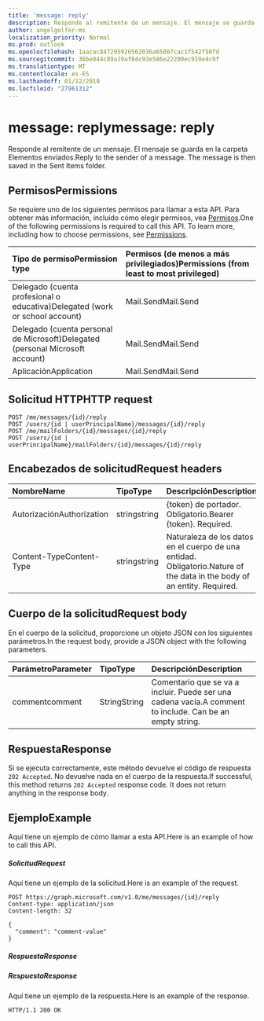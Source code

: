 ```yaml
---
title: 'message: reply'
description: Responde al remitente de un mensaje. El mensaje se guarda en la carpeta Elementos enviados.
author: angelgolfer-ms
localization_priority: Normal
ms.prod: outlook
ms.openlocfilehash: 1aacac847295926562036a65007cac1f542f50fd
ms.sourcegitcommit: 36be044c89a19af84c93e586e22200ec919e4c9f
ms.translationtype: MT
ms.contentlocale: es-ES
ms.lasthandoff: 01/12/2019
ms.locfileid: "27961312"
---
```

# <a name="message-reply"></a><span data-ttu-id="18dba-104">message: reply</span><span class="sxs-lookup"><span data-stu-id="18dba-104">message: reply</span></span>

<span data-ttu-id="18dba-p102">Responde al remitente de un mensaje. El mensaje se guarda en la carpeta Elementos enviados.</span><span class="sxs-lookup"><span data-stu-id="18dba-p102">Reply to the sender of a message. The message is then saved in the Sent Items folder.</span></span>

## <a name="permissions"></a><span data-ttu-id="18dba-107">Permisos</span><span class="sxs-lookup"><span data-stu-id="18dba-107">Permissions</span></span>
<span data-ttu-id="18dba-p103">Se requiere uno de los siguientes permisos para llamar a esta API. Para obtener más información, incluido cómo elegir permisos, vea [Permisos](/graph/permissions-reference).</span><span class="sxs-lookup"><span data-stu-id="18dba-p103">One of the following permissions is required to call this API. To learn more, including how to choose permissions, see [Permissions](/graph/permissions-reference).</span></span>

|<span data-ttu-id="18dba-110">Tipo de permiso</span><span class="sxs-lookup"><span data-stu-id="18dba-110">Permission type</span></span>      | <span data-ttu-id="18dba-111">Permisos (de menos a más privilegiados)</span><span class="sxs-lookup"><span data-stu-id="18dba-111">Permissions (from least to most privileged)</span></span>              |
|:--------------------|:---------------------------------------------------------|
|<span data-ttu-id="18dba-112">Delegado (cuenta profesional o educativa)</span><span class="sxs-lookup"><span data-stu-id="18dba-112">Delegated (work or school account)</span></span> | <span data-ttu-id="18dba-113">Mail.Send</span><span class="sxs-lookup"><span data-stu-id="18dba-113">Mail.Send</span></span>    |
|<span data-ttu-id="18dba-114">Delegado (cuenta personal de Microsoft)</span><span class="sxs-lookup"><span data-stu-id="18dba-114">Delegated (personal Microsoft account)</span></span> | <span data-ttu-id="18dba-115">Mail.Send</span><span class="sxs-lookup"><span data-stu-id="18dba-115">Mail.Send</span></span>    |
|<span data-ttu-id="18dba-116">Aplicación</span><span class="sxs-lookup"><span data-stu-id="18dba-116">Application</span></span> | <span data-ttu-id="18dba-117">Mail.Send</span><span class="sxs-lookup"><span data-stu-id="18dba-117">Mail.Send</span></span> |

## <a name="http-request"></a><span data-ttu-id="18dba-118">Solicitud HTTP</span><span class="sxs-lookup"><span data-stu-id="18dba-118">HTTP request</span></span>
<!-- { "blockType": "ignored" } -->
```http
POST /me/messages/{id}/reply
POST /users/{id | userPrincipalName}/messages/{id}/reply
POST /me/mailFolders/{id}/messages/{id}/reply
POST /users/{id | userPrincipalName}/mailFolders/{id}/messages/{id}/reply
```
## <a name="request-headers"></a><span data-ttu-id="18dba-119">Encabezados de solicitud</span><span class="sxs-lookup"><span data-stu-id="18dba-119">Request headers</span></span>
| <span data-ttu-id="18dba-120">Nombre</span><span class="sxs-lookup"><span data-stu-id="18dba-120">Name</span></span>       | <span data-ttu-id="18dba-121">Tipo</span><span class="sxs-lookup"><span data-stu-id="18dba-121">Type</span></span> | <span data-ttu-id="18dba-122">Descripción</span><span class="sxs-lookup"><span data-stu-id="18dba-122">Description</span></span>|
|:---------------|:--------|:----------|
| <span data-ttu-id="18dba-123">Autorización</span><span class="sxs-lookup"><span data-stu-id="18dba-123">Authorization</span></span>  | <span data-ttu-id="18dba-124">string</span><span class="sxs-lookup"><span data-stu-id="18dba-124">string</span></span>  | <span data-ttu-id="18dba-p104">{token} de portador. Obligatorio.</span><span class="sxs-lookup"><span data-stu-id="18dba-p104">Bearer {token}. Required.</span></span> |
| <span data-ttu-id="18dba-127">Content-Type</span><span class="sxs-lookup"><span data-stu-id="18dba-127">Content-Type</span></span> | <span data-ttu-id="18dba-128">string</span><span class="sxs-lookup"><span data-stu-id="18dba-128">string</span></span>  | <span data-ttu-id="18dba-p105">Naturaleza de los datos en el cuerpo de una entidad. Obligatorio.</span><span class="sxs-lookup"><span data-stu-id="18dba-p105">Nature of the data in the body of an entity. Required.</span></span> |

## <a name="request-body"></a><span data-ttu-id="18dba-131">Cuerpo de la solicitud</span><span class="sxs-lookup"><span data-stu-id="18dba-131">Request body</span></span>
<span data-ttu-id="18dba-132">En el cuerpo de la solicitud, proporcione un objeto JSON con los siguientes parámetros.</span><span class="sxs-lookup"><span data-stu-id="18dba-132">In the request body, provide a JSON object with the following parameters.</span></span>

| <span data-ttu-id="18dba-133">Parámetro</span><span class="sxs-lookup"><span data-stu-id="18dba-133">Parameter</span></span>    | <span data-ttu-id="18dba-134">Tipo</span><span class="sxs-lookup"><span data-stu-id="18dba-134">Type</span></span>   |<span data-ttu-id="18dba-135">Descripción</span><span class="sxs-lookup"><span data-stu-id="18dba-135">Description</span></span>|
|:---------------|:--------|:----------|
|<span data-ttu-id="18dba-136">comment</span><span class="sxs-lookup"><span data-stu-id="18dba-136">comment</span></span>|<span data-ttu-id="18dba-137">String</span><span class="sxs-lookup"><span data-stu-id="18dba-137">String</span></span>|<span data-ttu-id="18dba-p106">Comentario que se va a incluir. Puede ser una cadena vacía.</span><span class="sxs-lookup"><span data-stu-id="18dba-p106">A comment to include. Can be an empty string.</span></span>|

## <a name="response"></a><span data-ttu-id="18dba-140">Respuesta</span><span class="sxs-lookup"><span data-stu-id="18dba-140">Response</span></span>

<span data-ttu-id="18dba-p107">Si se ejecuta correctamente, este método devuelve el código de respuesta `202 Accepted`. No devuelve nada en el cuerpo de la respuesta.</span><span class="sxs-lookup"><span data-stu-id="18dba-p107">If successful, this method returns `202 Accepted` response code. It does not return anything in the response body.</span></span>

## <a name="example"></a><span data-ttu-id="18dba-143">Ejemplo</span><span class="sxs-lookup"><span data-stu-id="18dba-143">Example</span></span>
<span data-ttu-id="18dba-144">Aquí tiene un ejemplo de cómo llamar a esta API.</span><span class="sxs-lookup"><span data-stu-id="18dba-144">Here is an example of how to call this API.</span></span>
##### <a name="request"></a><span data-ttu-id="18dba-145">Solicitud</span><span class="sxs-lookup"><span data-stu-id="18dba-145">Request</span></span>
<span data-ttu-id="18dba-146">Aquí tiene un ejemplo de la solicitud.</span><span class="sxs-lookup"><span data-stu-id="18dba-146">Here is an example of the request.</span></span>
<!-- {
  "blockType": "request",
  "name": "message_reply"
}-->
```http
POST https://graph.microsoft.com/v1.0/me/messages/{id}/reply
Content-type: application/json
Content-length: 32

{
  "comment": "comment-value"
}
```

##### <a name="response"></a><span data-ttu-id="18dba-147">Respuesta</span><span class="sxs-lookup"><span data-stu-id="18dba-147">Response</span></span>
##### <a name="response"></a><span data-ttu-id="18dba-148">Respuesta</span><span class="sxs-lookup"><span data-stu-id="18dba-148">Response</span></span>
<span data-ttu-id="18dba-149">Aquí tiene un ejemplo de la respuesta.</span><span class="sxs-lookup"><span data-stu-id="18dba-149">Here is an example of the response.</span></span>
<!-- {
  "blockType": "response",
  "truncated": true
} -->
```http
HTTP/1.1 200 OK
```

<!-- uuid: 8fcb5dbc-d5aa-4681-8e31-b001d5168d79
2015-10-25 14:57:30 UTC -->
<!-- {
  "type": "#page.annotation",
  "description": "message: reply",
  "keywords": "",
  "section": "documentation",
  "tocPath": ""
}-->
